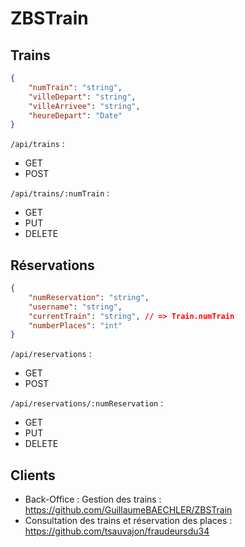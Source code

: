 # ZBSTrain

## Trains

``` json
{
    "numTrain": "string",
    "villeDepart": "string",
    "villeArrivee": "string",
    "heureDepart": "Date"
}
```

`/api/trains` :

- GET
- POST

`/api/trains/:numTrain` :

- GET
- PUT
- DELETE

## Réservations

``` json
{
    "numReservation": "string",
    "username": "string",
    "currentTrain": "string", // => Train.numTrain
    "numberPlaces": "int"
}
```

`/api/reservations` :

- GET
- POST

`/api/reservations/:numReservation` :

- GET
- PUT
- DELETE

## Clients

- Back-Office : Gestion des trains : https://github.com/GuillaumeBAECHLER/ZBSTrain
- Consultation des trains et réservation des places : https://github.com/tsauvajon/fraudeursdu34
